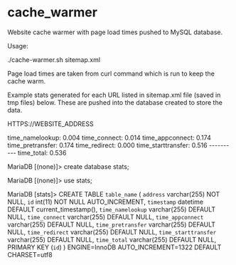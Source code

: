 # cache_warmer
Website cache warmer with page load times pushed to MySQL database.

Usage:

./cache-warmer.sh sitemap.xml


Page load times are taken from curl command which is run to keep the cache warm.

Example stats generated for each URL listed in sitemap.xml file (saved in tmp files) below. These are pushed into the database created to store the data.
        
HTTPS://WEBSITE_ADDRESS

time_namelookup:  0.004
time_connect:  0.014
time_appconnect:  0.174
time_pretransfer:  0.174
time_redirect:  0.000
time_starttransfer:  0.516
               ----------
time_total:  0.536
        


MariaDB [(none)]> create database stats;

MariaDB [(none)]> use stats;

MariaDB [stats]> CREATE TABLE `table_name` (
  `address` varchar(255) NOT NULL,
  `id` int(11) NOT NULL AUTO_INCREMENT,
  `timestamp` datetime DEFAULT current_timestamp(),
  `time_namelookup` varchar(255) DEFAULT NULL,
  `time_connect` varchar(255) DEFAULT NULL,
  `time_appconnect` varchar(255) DEFAULT NULL,
  `time_pretransfer` varchar(255) DEFAULT NULL,
  `time_redirect` varchar(255) DEFAULT NULL,
  `time_starttransfer` varchar(255) DEFAULT NULL,
  `time_total` varchar(255) DEFAULT NULL,
  PRIMARY KEY (`id`)
) ENGINE=InnoDB AUTO_INCREMENT=1322 DEFAULT CHARSET=utf8

